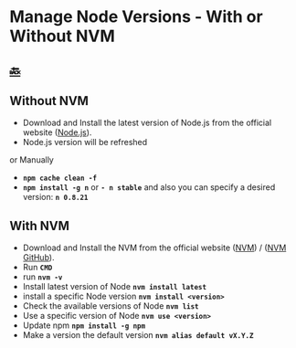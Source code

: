 # **Manage Node Versions - With or Without NVM**

## [&#128281;](ReadMe.md)

## Without NVM

- Download and Install the latest version of Node.js from the official website ([Node.js](https://nodejs.org/en/download)).
- Node.js version will be refreshed

or Manually

- **`npm cache clean -f`**
- **`npm install -g n`** or **`- n stable`** and also you can specify a desired version:
**`n 0.8.21`**

## With NVM

- Download and Install the NVM from the official website ([NVM](https://github.com/coreybutler/nvm-windows/releases)) / ([NVM GitHub](https://github.com/coreybutler/nvm-windows)).
- Run **`CMD`**
- run **`nvm -v`**
- Install latest version of Node **`nvm install latest`**
- install a specific Node version **`nvm install <version>`**
- Check the available versions of Node **`nvm list`**
- Use a specific version of Node **`nvm use <version>`**
- Update npm **`npm install -g npm`**
- Make a version the default version **`nvm alias default vX.Y.Z`**
